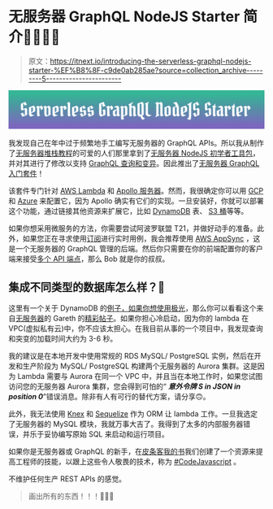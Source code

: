 # 无服务器 GraphQL NodeJS Starter 简介🤩👷🏾‍♂️

> 原文：<https://itnext.io/introducing-the-serverless-graphql-nodejs-starter-%EF%B8%8F-c9de0ab285ae?source=collection_archive---------5----------------------->

![](img/5981f5976a39e25b24130d821f3c8432.png)

我发现自己在年中过于频繁地手工编写无服务器的 GraphQL APIs。所以我从制作了[无服务器堆栈教程](https://serverless-stack.com/)的可爱的人们那里拿到了[无服务器 NodeJS 初学者工具包](https://github.com/AnomalyInnovations/serverless-nodejs-starter)，并对其进行了修改以支持 [GraphQL 查询和变异](https://graphql.org/learn/queries/)。因此推出了[无服务器 GraphQL 入门套件](https://github.com/pimp-my-book/serverless-graphql-nodejs-starter)！

该套件专门针对 [AWS Lambda](https://aws.amazon.com/lambda/) 和 [Apollo 服务器](https://www.apollographql.com/docs/apollo-server/)。然而，我很确定你可以用 [GCP](https://cloud.google.com/) 和 [Azure](https://azure.microsoft.com/en-us/) 来配置它，因为 Apollo 确实有它们的实现。一旦安装好，你就可以部署这个功能，通过链接其他资源来扩展它，比如 [DynamoDB](https://aws.amazon.com/dynamodb/) 表、 [S3 桶](https://aws.amazon.com/s3/)等等。

如果你想采用微服务的方法，你需要尝试阿波罗联盟 T21，并做好动手的准备。此外，如果您正在寻求使用[订阅](https://www.apollographql.com/docs/apollo-server/data/subscriptions/)进行实时用例，我会推荐使用 [AWS AppSync](https://aws.amazon.com/appsync/) ，这是一个无服务器的 GraphQL 管理的后端。然后你只需要在你的前端配置你的客户端来接受[多个 API 端点](https://medium.com/open-graphql/apollo-multiple-clients-with-react-b34b571210a5)，那么 Bob 就是你的叔叔。

## 集成不同类型的数据库怎么样？🤔

这里有一个关于 DynamoDB 的[例子，如果你想使用](https://github.com/pimp-my-book/pmb-plus-backend-poc)[极光](https://aws.amazon.com/rds/aurora/?nc2=h_ql_prod_db_aa)，那么你可以看看这个来自[无服务器](https://serverless.com/)的 Gareth 的[精彩帖子](https://serverless.com/blog/graphql-api-mysql-postgres-aurora/)。如果你担心冷启动，因为你的 lambda 在 VPC(虚拟私有云)中，你不应该太担心。在我目前从事的一个项目中，我发现查询和突变的加载时间大约为 3-6 秒。

我的建议是在本地开发中使用常规的 RDS MySQL/ PostgreSQL 实例，然后在开发和生产阶段为 MySQL/ PostgreSQL 构建两个无服务器的 Aurora 集群。这是因为 Lambda 需要与 Aurora 在同一个 VPC 中，并且当在本地工作时，如果您试图访问您的无服务器 Aurora 集群，您会得到可怕的“ ***意外令牌 S in JSON in position 0***”错误消息。除非有人有可行的替代方案，请分享🙃。

此外，我无法使用 [Knex](http://knexjs.org/) 和 [Sequelize](https://sequelize.org/) 作为 ORM 让 lambda 工作。一旦我选定了无服务器的 MySQL 模块，我就万事大吉了。我得到了太多的内部服务器错误，并乐于妥协编写原始 SQL 来启动和运行项目。

如果你是无服务器或 GraphQL 的新手，在[皮条客我的书](https://pimpmybook.co.za/)我们创建了一个资源来提高工程师的技能，以跟上这些令人敬畏的技术，称为 [#CodeJavascript](https://github.com/pimp-my-book/CodeJavaScript) 。

不维护任何生产 REST APIs 的感觉。

> 画出所有的东西！！！🎉🌟🎈